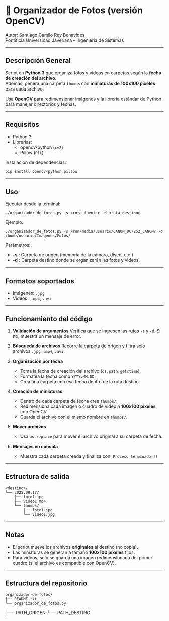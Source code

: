 # 📸 Organizador de Fotos (versión OpenCV)

Autor: Santiago Camilo Rey Benavides  
Pontificia Universidad Javeriana – Ingeniería de Sistemas  

------------------------------------------------------------
## Descripción General
Script en **Python 3** que organiza fotos y videos en carpetas
según la **fecha de creación del archivo**.  
Además, genera una carpeta `thumbs` con **miniaturas de 100x100 píxeles**
para cada archivo.

Usa **OpenCV** para redimensionar imágenes y la librería estándar de Python
para manejar directorios y fechas.

------------------------------------------------------------
## Requisitos
- Python 3
- Librerías:
  - opencv-python (`cv2`)
  - Pillow (`PIL`)

Instalación de dependencias:
```
pip install opencv-python pillow
```

------------------------------------------------------------
## Uso
Ejecutar desde la terminal:
```
./organizador_de_fotos.py -s <ruta_fuente> -d <ruta_destino>
```
Ejemplo:
```
./organizador_de_fotos.py -s /run/media/usuario/CANON_DC/252_CANON/ -d /home/usuario/Imagenes/Fotos/
```

Parámetros:
- **-s** : Carpeta de origen (memoria de la cámara, disco, etc.)
- **-d** : Carpeta destino donde se organizarán las fotos y videos.

------------------------------------------------------------
## Formatos soportados
- Imágenes: `.jpg`
- Videos : `.mp4`, `.avi`

------------------------------------------------------------
## Funcionamiento del código
1. **Validación de argumentos**
   Verifica que se ingresen las rutas `-s` y `-d`.
   Si no, muestra un mensaje de error.

2. **Búsqueda de archivos**
   Recorre la carpeta de origen y filtra solo archivos `.jpg`, `.mp4`, `.avi`.

3. **Organización por fecha**
   - Toma la fecha de creación del archivo (`os.path.getctime`).
   - Formatea la fecha como `YYYY.MM.DD`.
   - Crea una carpeta con esa fecha dentro de la ruta destino.

4. **Creación de miniaturas**
   - Dentro de cada carpeta de fecha crea `thumbs/`.
   - Redimensiona cada imagen o cuadro de video a **100x100 píxeles** con OpenCV.
   - Guarda el archivo con el mismo nombre en `thumbs/`.

5. **Mover archivos**
   - Usa `os.replace` para mover el archivo original a su carpeta de fecha.

6. **Mensajes en consola**
   - Muestra cada carpeta creada y finaliza con:
     `Proceso terminado!!!`

------------------------------------------------------------
## Estructura de salida
```
<destino>/
└── 2025.09.17/
    ├── foto1.jpg
    ├── video1.mp4
    └── thumbs/
        ├── foto1.jpg
        └── video1.jpg
```

------------------------------------------------------------
## Notas
- El script mueve los archivos **originales** al destino (no copia).
- Las miniaturas se generan a tamaño **100x100 píxeles** fijos.
- Para videos, solo se guarda una imagen redimensionada del primer cuadro
  (si el archivo es compatible con OpenCV).

------------------------------------------------------------
## Estructura del repositorio
```
organizador-de-fotos/
├── README.txt
└── organizador_de_fotos.py
```
├── PATH_ORIGEN
└── PATH_DESTINO
```
